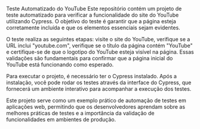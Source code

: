 Teste Automatizado do YouTube
Este repositório contém um projeto de teste automatizado para verificar a funcionalidade do site do YouTube utilizando Cypress. O objetivo do teste é garantir que a página esteja corretamente incluída e que os elementos essenciais sejam evidentes.

O teste realiza as seguintes etapas: visite o site do YouTube, verifique se a URL inclui "youtube.com", verifique se o título da página contém "YouTube" e certifique-se de que o logotipo do YouTube esteja visível na página. Essas validações são fundamentais para confirmar que a página inicial do YouTube está funcionando como esperado.

Para executar o projeto, é necessário ter o Cypress instalado. Após a instalação, você pode rodar os testes através da interface do Cypress, que fornecerá um ambiente interativo para acompanhar a execução dos testes.

Este projeto serve como um exemplo prático de automação de testes em aplicações web, permitindo que os desenvolvedores aprendam sobre as melhores práticas de testes e a importância da validação de funcionalidades em ambientes de produção.
